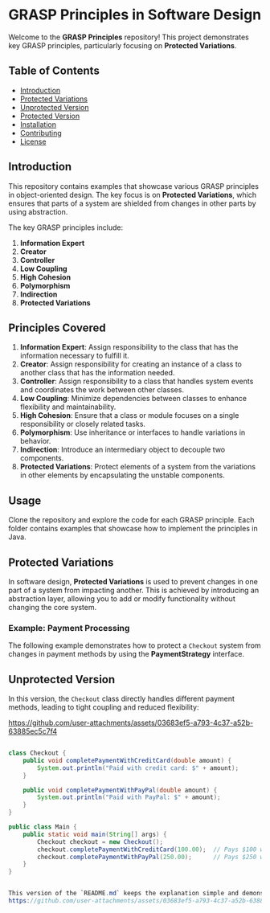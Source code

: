 # GRASP Principles in Software Design

Welcome to the **GRASP Principles** repository! This project demonstrates key GRASP principles, particularly focusing on **Protected Variations**.

## Table of Contents

- [Introduction](#introduction)
- [Protected Variations](#protected-variations)
- [Unprotected Version](#unprotected-version)
- [Protected Version](#protected-version)
- [Installation](#installation)
- [Contributing](#contributing)
- [License](#license)

## Introduction

This repository contains examples that showcase various GRASP principles in object-oriented design. The key focus is on **Protected Variations**, which ensures that parts of a system are shielded from changes in other parts by using abstraction.

The key GRASP principles include:
1. **Information Expert**
2. **Creator**
3. **Controller**
4. **Low Coupling**
5. **High Cohesion**
6. **Polymorphism**
7. **Indirection**
8. **Protected Variations**

## Principles Covered

1. **Information Expert**: Assign responsibility to the class that has the information necessary to fulfill it.
2. **Creator**: Assign responsibility for creating an instance of a class to another class that has the information needed.
3. **Controller**: Assign responsibility to a class that handles system events and coordinates the work between other classes.
4. **Low Coupling**: Minimize dependencies between classes to enhance flexibility and maintainability.
5. **High Cohesion**: Ensure that a class or module focuses on a single responsibility or closely related tasks.
6. **Polymorphism**: Use inheritance or interfaces to handle variations in behavior.
7. **Indirection**: Introduce an intermediary object to decouple two components.
8. **Protected Variations**: Protect elements of a system from the variations in other elements by encapsulating the unstable components.

## Usage

Clone the repository and explore the code for each GRASP principle. Each folder contains examples that showcase how to implement the principles in Java.

## Protected Variations

In software design, **Protected Variations** is used to prevent changes in one part of a system from impacting another. This is achieved by introducing an abstraction layer, allowing you to add or modify functionality without changing the core system.

### Example: Payment Processing

The following example demonstrates how to protect a `Checkout` system from changes in payment methods by using the **PaymentStrategy** interface.

## Unprotected Version

In this version, the `Checkout` class directly handles different payment methods, leading to tight coupling and reduced flexibility:

https://github.com/user-attachments/assets/03683ef5-a793-4c37-a52b-63885ec5c7f4

```java

class Checkout {
    public void completePaymentWithCreditCard(double amount) {
        System.out.println("Paid with credit card: $" + amount);
    }

    public void completePaymentWithPayPal(double amount) {
        System.out.println("Paid with PayPal: $" + amount);
    }
}

public class Main {
    public static void main(String[] args) {
        Checkout checkout = new Checkout();
        checkout.completePaymentWithCreditCard(100.00);  // Pays $100 with Credit Card
        checkout.completePaymentWithPayPal(250.00);      // Pays $250 with PayPal
    }
}


This version of the `README.md` keeps the explanation simple and demonstrates the difference between the unprotected and protected versions clearly, making it easy for viewers to understand the benefits of applying the **Protected Variations** principle.
https://github.com/user-attachments/assets/03683ef5-a793-4c37-a52b-63885ec5c7f4
